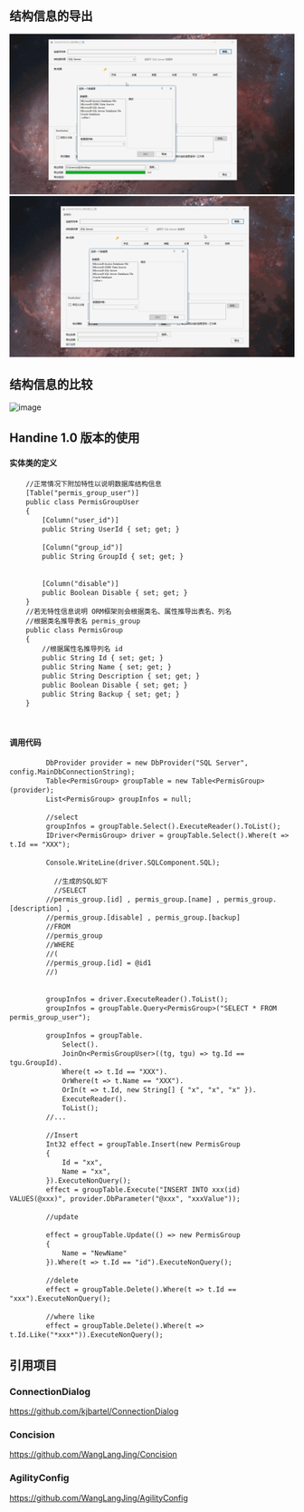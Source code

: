 
## 结构信息的导出
![image](https://github.com/WangLangJing/Handiness/blob/master/export.gif) 
![image](https://github.com/WangLangJing/Handiness/blob/master/export-config.gif) 

## 结构信息的比较
![image](https://github.com/WangLangJing/Handiness/blob/master/compare-example.gif) 

## Handine 1.0 版本的使用
#### 实体类的定义
```
    //正常情况下附加特性以说明数据库结构信息
    [Table("permis_group_user")]
    public class PermisGroupUser
    {
        [Column("user_id")]
        public String UserId { set; get; }

        [Column("group_id")]
        public String GroupId { set; get; }


        [Column("disable")]
        public Boolean Disable { set; get; }
    }
    //若无特性信息说明 ORM框架则会根据类名、属性推导出表名、列名
    //根据类名推导表名 permis_group
    public class PermisGroup
    {
        //根据属性名推导列名 id
        public String Id { set; get; }
        public String Name { set; get; }
        public String Description { set; get; }
        public Boolean Disable { set; get; }
        public String Backup { set; get; }
    }
```
          
  
   #### 调用代码
  
   ```
            DbProvider provider = new DbProvider("SQL Server", config.MainDbConnectionString);
            Table<PermisGroup> groupTable = new Table<PermisGroup>(provider);
            List<PermisGroup> groupInfos = null;
            
            //select 
            groupInfos = groupTable.Select().ExecuteReader().ToList();
            IDriver<PermisGroup> driver = groupTable.Select().Where(t => t.Id == "XXX");
 
            Console.WriteLine(driver.SQLComponent.SQL);
    
            //生成的SQL如下
            //SELECT 
            //permis_group.[id] , permis_group.[name] , permis_group.[description] , 
            //permis_group.[disable] , permis_group.[backup]            
            //FROM 
            //permis_group 
            //WHERE
            //(
            //permis_group.[id] = @id1
            //)
            
   
            groupInfos = driver.ExecuteReader().ToList();
            groupInfos = groupTable.Query<PermisGroup>("SELECT * FROM permis_group_user");

            groupInfos = groupTable.
                Select().
                JoinOn<PermisGroupUser>((tg, tgu) => tg.Id == tgu.GroupId).
                Where(t => t.Id == "XXX").
                OrWhere(t => t.Name == "XXX").
                OrIn(t => t.Id, new String[] { "x", "x", "x" }).
                ExecuteReader().
                ToList();
            //...

            //Insert
            Int32 effect = groupTable.Insert(new PermisGroup
            {
                Id = "xx",
                Name = "xx",
            }).ExecuteNonQuery();
            effect = groupTable.Execute("INSERT INTO xxx(id) VALUES(@xxx)", provider.DbParameter("@xxx", "xxxValue"));

            //update

            effect = groupTable.Update(() => new PermisGroup
            {
                Name = "NewName"
            }).Where(t => t.Id == "id").ExecuteNonQuery();

            //delete
            effect = groupTable.Delete().Where(t => t.Id == "xxx").ExecuteNonQuery();

            //where like
            effect = groupTable.Delete().Where(t => t.Id.Like("*xxx*")).ExecuteNonQuery();
```
## 引用项目
### ConnectionDialog
https://github.com/kjbartel/ConnectionDialog


### Concision
https://github.com/WangLangJing/Concision

### AgilityConfig
https://github.com/WangLangJing/AgilityConfig
